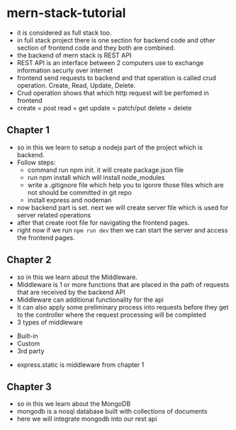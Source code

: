# mern-stack-tutorial

- it is considered as full stack too.
- in full stack project there is one section for backend code and other section of frontend code and they both are combined.
- the backend of mern stack is REST API
- REST API is an interface between 2 computers use to exchange information securly over internet
- frontend send requests to backend and that operation is called crud operation. Create, Read, Update, Delete.
- Crud operation shows that which http request will be perfomed in frontend
- create = post read = get update = patch/put delete = delete


## Chapter 1

- so in this we learn to setup a nodejs part of the project which is backend. 
- Follow steps:
    * command run npm init. it will create package.json file
    * run npm install which will install node_modules
    * write a .gitignore file which help you to igonre those files which are not should be committed in git repo
    * install express and nodeman
- now backend part is set. next we will create server file which is used for server related operations 
- after that create root file for navigating the frontend pages.
- right now if we run `npm run dev` then we can start the server and access the frontend pages.

## Chapter 2

- so in this we learn about the Middleware.
- Middleware is 1 or more functions that are placed in the path of requests that are received by the backend API
- Middleware can additional functionality for the api
- it can also apply some preliminary process into requests before they get to the controller where the request processing will be completed
- 3 types of middleware
 * Built-in
 * Custom
 * 3rd party

- express.static is middleware from chapter 1

## Chapter 3

- so in this we learn about the MongoDB
- mongodb is a nosql database built with collections of documents
- here we will integrate mongodb into our rest api
